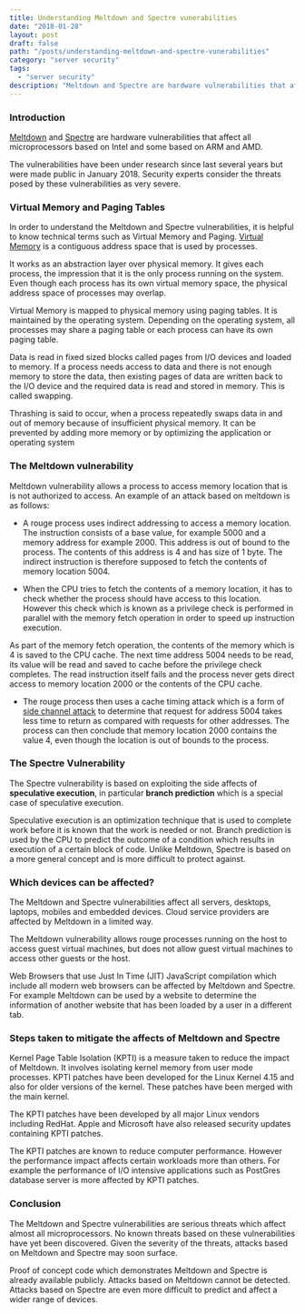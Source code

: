 ```yaml
---
title: Understanding Meltdown and Spectre vunerabilities
date: "2018-01-28"
layout: post
draft: false
path: "/posts/understanding-meltdown-and-spectre-vunerabilities"
category: "server security"
tags:
  - "server security"
description: "Meltdown and Spectre are hardware vulnerabilities that affect all microprocessors based on Intel and some based on ARM and AMD."
---
```


### Introduction
[Meltdown](https://en.wikipedia.org/wiki/Meltdown_(security_vulnerability)) and [Spectre](https://en.wikipedia.org/wiki/Spectre_(security_vulnerability)) are hardware vulnerabilities that affect all microprocessors based on Intel and some based on ARM and AMD.

The vulnerabilities have been under research since last several years but were made public in January 2018. Security experts consider the threats posed by these vulnerabilities as very severe.

### Virtual Memory and Paging Tables
In order to understand the Meltdown and Spectre vulnerabilities, it is helpful to know technical terms such as Virtual Memory and Paging. [Virtual Memory](https://en.wikipedia.org/wiki/Virtual_memory) is a contiguous address space that is used by processes.

It works as an abstraction layer over physical memory. It gives each process, the impression that it is the only process running on the system. Even though each process has its own virtual memory space, the physical address space of processes may overlap.

Virtual Memory is mapped to physical memory using paging tables. It is maintained by the operating system. Depending on the operating system, all processes may share a paging table or each process can have its own paging table.

Data is read in fixed sized blocks called pages from I/O devices and loaded to memory. If a process needs access to data and there is not enough memory to store the data, then existing pages of data are written back to the I/O device and the required data is read and stored in memory. This is called swapping.

Thrashing is said to occur, when a process repeatedly swaps data in and out of memory because of insufficient physical memory. It can be prevented by adding more memory or by optimizing the application or operating system

### The Meltdown vulnerability
Meltdown vulnerability allows a process to access memory location that is is not authorized to access. An example of an attack based on meltdown is as follows:

* A rouge process uses indirect addressing to access a memory location. The instruction consists of a base value, for example 5000 and a memory address for example 2000. This address is out of bound to the process. The contents of this address is 4 and has size of 1 byte. The indirect instruction is therefore supposed to fetch the contents of memory location 5004.

* When the CPU tries to fetch the contents of a memory location, it has to check whether the process should have access to this location. However this check which is known as a privilege check is performed in parallel with the memory fetch operation in order to speed up instruction execution.

As part of the memory fetch operation, the contents of the memory which is 4 is saved to the CPU cache. The next time address 5004 needs to be read, its value will be read and saved to cache before the privilege check completes. The read instruction itself fails and the process never gets direct access to memory location 2000 or the contents of the CPU cache.

* The rouge process then uses a cache timing attack which is a form of [side channel attack](https://en.wikipedia.org/wiki/Side-channel_attack) to determine that request for address 5004 takes less time to return as compared with requests for other addresses. The process can then conclude that memory location 2000 contains the value 4, even though the location is out of bounds to the process.

### The Spectre Vulnerability
The Spectre vulnerability is based on exploiting the side affects of **speculative execution**, in particular **branch prediction** which is a special case of speculative execution.

Speculative execution is an optimization technique that is used to complete work before it is known that the work is needed or not. Branch prediction is used by the CPU to predict the outcome of a condition which results in execution of a certain block of code. Unlike Meltdown, Spectre is based on a more general concept and is more difficult to protect against.

### Which devices can be affected?
The Meltdown and Spectre vulnerabilities affect all servers, desktops, laptops, mobiles and embedded devices. Cloud service providers are affected by Meltdown in a limited way.

The Meltdown vulnerability allows rouge processes running on the host to access guest virtual machines, but does not allow guest virtual machines to access other guests or the host.

Web Browsers that use Just In Time (JIT) JavaScript compilation which include all modern web browsers can be affected by Meltdown and Spectre. For example Meltdown can be used by a website to determine the information of another website that has been loaded by a user in a different tab.

### Steps taken to mitigate the affects of Meltdown and Spectre
Kernel Page Table Isolation (KPTI) is a measure taken to reduce the impact of Meltdown. It involves isolating kernel memory from user mode processes. KPTI patches have been developed for the Linux Kernel 4.15 and also for older versions of the kernel. These patches have been merged with the main kernel.

The KPTI patches have been developed by all major Linux vendors including RedHat. Apple and Microsoft have also released security updates containing KPTI patches.

The KPTI patches are known to reduce computer performance. However the performance impact affects certain workloads more than others. For example the performance of I/O intensive applications such as PostGres database server is more affected by KPTI patches.

### Conclusion
The Meltdown and Spectre vulnerabilities are serious threats which affect almost all microprocessors. No known threats based on these vulnerabilities have yet been discovered. Given the severity of the threats, attacks based on Meltdown and Spectre may soon surface.

Proof of concept code which demonstrates Meltdown and Spectre is already available publicly. Attacks based on Meltdown cannot be detected. Attacks based on Spectre are even more difficult to predict and affect a wider range of devices.
